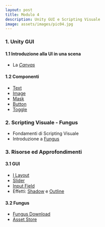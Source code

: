 ```yaml
---
layout: post
title: Modulo 4
description: Unity GUI e Scripting Visuale
image: assets/images/pic04.jpg
---
```


<h3>1. Unity GUI</h3>

<h4>1.1 Introduzione alla UI in una scena</h4>
<ul>
    <li>La <em><a href="https://docs.unity3d.com/540/Documentation/Manual/UICanvas.html" target="_blank">Canvas</a></em></li>
</ul>

<h4>1.2 Componenti</h4>
<ul>
    <li><a href="https://docs.unity3d.com/Manual/script-Text.html" target="_blank">Text</a></li>
    <li><a href="https://docs.unity3d.com/Manual/script-Image.html" target="_blank">Image</a></li>
    <li><a href="https://docs.unity3d.com/Manual/script-Mask.html" target="_blank">Mask</a></li>
    <li><a href="https://docs.unity3d.com/Manual/script-Button.html" target="_blank">Button</a></li>
    <li><a href="https://docs.unity3d.com/Manual/script-Toggle.html" target="_blank">Toggle</a></li>
</ul>

<h3>2. Scripting Visuale - Fungus</h3>

<ul>
    <li>Fondamenti di Scripting Visuale</li>
    <li>Introduzione a <a href="http://fungusgames.com/" target="_blank">Fungus</a></li>
</ul>

<h3>3. Risorse ed Approfondimenti</h3>

<h4>3.1 GUI</h4>
<ul>
  <li><a href="https://docs.unity3d.com/Manual/script-LayoutElement.html" target="_blank">I Layout</a></li>
  <li><a href="https://docs.unity3d.com/Manual/script-Slider.html" target="_blank">Slider</a></li>
  <li><a href="https://docs.unity3d.com/Manual/script-InputField.html" target="_blank">Input Field</a></li>
  <li>Effetti: <a href="https://docs.unity3d.com/Manual/script-Shadow.html" target="_blank">Shadow</a> e <a href="https://docs.unity3d.com/Manual/script-Outline.html" target="_blank">Outline</a></li>
</ul>

<h4>3.2 Fungus</h4>
<ul>
  <li><a href="{{ site.baseurl }}/assets/downloads/fungus.zip" target="_blank">Fungus Download</a></li>
  <li><a href="https://www.assetstore.unity3d.com/#!/content/34184?aid=1011lHJn" target="_blank">Asset Store</a></li>
</ul>
